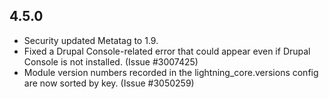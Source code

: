 ## 4.5.0
* Security updated Metatag to 1.9.
* Fixed a Drupal Console-related error that could appear even if Drupal Console
  is not installed. (Issue #3007425)
* Module version numbers recorded in the lightning_core.versions config are
  now sorted by key. (Issue #3050259)
